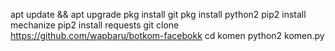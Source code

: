 apt update && apt upgrade
pkg install git
pkg install python2
pip2 install mechanize 
pip2 install requests 
git clone https://github.com/wapbaru/botkom-facebokk
cd komen
python2 komen.py
